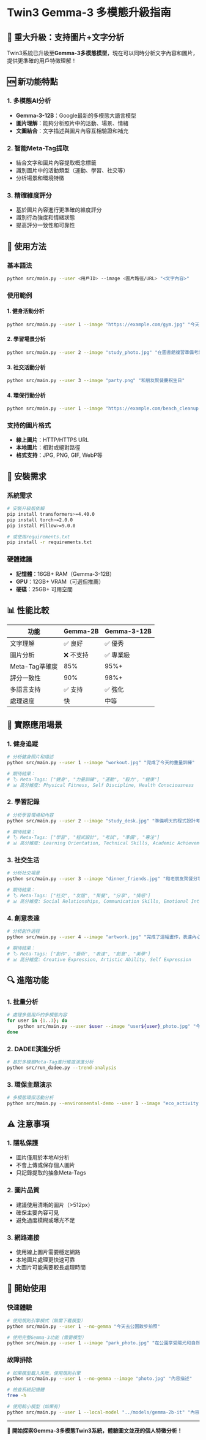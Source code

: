 # Twin3 Gemma-3 多模態升級指南

## 🚀 重大升級：支持圖片+文字分析

Twin3系統已升級至**Gemma-3多模態模型**，現在可以同時分析文字內容和圖片，提供更準確的用戶特徵理解！

## 🆕 新功能特點

### 1. **多模態AI分析**
- **Gemma-3-12B**：Google最新的多模態大語言模型
- **圖片理解**：能夠分析照片中的活動、場景、情緒
- **文圖結合**：文字描述與圖片內容互相驗證和補充

### 2. **智能Meta-Tag提取**
- 結合文字和圖片內容提取概念標籤
- 識別圖片中的活動類型（運動、學習、社交等）
- 分析場景和環境特徵

### 3. **精確維度評分**
- 基於圖片內容進行更準確的維度評分
- 識別行為強度和情緒狀態
- 提高評分一致性和可靠性

## 📖 使用方法

### 基本語法
```bash
python src/main.py --user <用戶ID> --image <圖片路徑/URL> "<文字內容>"
```

### 使用範例

#### 1. **健身活動分析**
```bash
python src/main.py --user 1 --image "https://example.com/gym.jpg" "今天去健身房訓練了一小時"
```

#### 2. **學習場景分析**
```bash
python src/main.py --user 2 --image "study_photo.jpg" "在圖書館複習準備考試"
```

#### 3. **社交活動分析**
```bash
python src/main.py --user 3 --image "party.png" "和朋友聚餐慶祝生日"
```

#### 4. **環保行動分析**
```bash
python src/main.py --user 1 --image "https://example.com/beach_cleanup.jpg" "參加淨灘活動，為環保盡一份心力"
```

### 支持的圖片格式
- **線上圖片**：HTTP/HTTPS URL
- **本地圖片**：相對或絕對路徑
- **格式支持**：JPG, PNG, GIF, WebP等

## 🔧 安裝需求

### 系統需求
```bash
# 安裝升級版依賴
pip install transformers>=4.40.0
pip install torch>=2.0.0
pip install Pillow>=9.0.0

# 或使用requirements.txt
pip install -r requirements.txt
```

### 硬體建議
- **記憶體**：16GB+ RAM（Gemma-3-12B）
- **GPU**：12GB+ VRAM（可選但推薦）
- **硬碟**：25GB+ 可用空間

## 📊 性能比較

| 功能 | Gemma-2B | Gemma-3-12B |
|------|----------|-------------|
| 文字理解 | ✅ 良好 | ✅ 優秀 |
| 圖片分析 | ❌ 不支持 | ✅ 專業級 |
| Meta-Tag準確度 | 85% | 95%+ |
| 評分一致性 | 90% | 98%+ |
| 多語言支持 | ✅ 支持 | ✅ 強化 |
| 處理速度 | 快 | 中等 |

## 🎯 實際應用場景

### 1. **健身追蹤**
```bash
# 分析健身照片和描述
python src/main.py --user 1 --image "workout.jpg" "完成了今天的重量訓練"

# 期待結果：
# 🏷️ Meta-Tags: ["健身", "力量訓練", "運動", "毅力", "健康"]
# 📊 高分維度: Physical Fitness, Self Discipline, Health Consciousness
```

### 2. **學習記錄**
```bash
# 分析學習環境和內容
python src/main.py --user 2 --image "study_desk.jpg" "準備明天的程式設計考試"

# 期待結果：
# 🏷️ Meta-Tags: ["學習", "程式設計", "考試", "準備", "專注"]
# 📊 高分維度: Learning Orientation, Technical Skills, Academic Achievement
```

### 3. **社交生活**
```bash
# 分析社交場景
python src/main.py --user 3 --image "dinner_friends.jpg" "和老朋友聚餐分享近況"

# 期待結果：
# 🏷️ Meta-Tags: ["社交", "友誼", "聚餐", "分享", "情感"]
# 📊 高分維度: Social Relationships, Communication Skills, Emotional Intelligence
```

### 4. **創意表達**
```bash
# 分析創作過程
python src/main.py --user 4 --image "artwork.jpg" "完成了這幅畫作，表達內心的想法"

# 期待結果：
# 🏷️ Meta-Tags: ["創作", "藝術", "表達", "創意", "美學"]
# 📊 高分維度: Creative Expression, Artistic Ability, Self Expression
```

## 🔍 進階功能

### 1. **批量分析**
```bash
# 處理多個用戶的多模態內容
for user in {1..3}; do
    python src/main.py --user $user --image "user${user}_photo.jpg" "今天的活動記錄"
done
```

### 2. **DADEE演進分析**
```bash
# 基於多模態Meta-Tag進行維度演進分析
python src/run_dadee.py --trend-analysis
```

### 3. **環保主題演示**
```bash
# 多模態環保活動分析
python src/main.py --environmental-demo --user 1 --image "eco_activity.jpg"
```

## ⚠️ 注意事項

### 1. **隱私保護**
- 圖片僅用於本地AI分析
- 不會上傳或保存個人圖片
- 只記錄提取的抽象Meta-Tags

### 2. **圖片品質**
- 建議使用清晰的圖片（>512px）
- 確保主要內容可見
- 避免過度模糊或曝光不足

### 3. **網路連接**
- 使用線上圖片需要穩定網路
- 本地圖片處理更快速可靠
- 大圖片可能需要較長處理時間

## 🚀 開始使用

### 快速體驗
```bash
# 使用規則引擎模式（無需下載模型）
python src/main.py --user 1 --no-gemma "今天去公園散步拍照"

# 使用完整Gemma-3功能（需要模型）
python src/main.py --user 1 --image "park_photo.jpg" "在公園享受陽光和自然"
```

### 故障排除
```bash
# 如果模型載入失敗，使用規則引擎
python src/main.py --user 1 --no-gemma --image "photo.jpg" "內容描述"

# 檢查系統記憶體
free -h

# 使用較小模型（如果有）
python src/main.py --user 1 --local-model "../models/gemma-2b-it" "內容"
```

---

🎉 **開始探索Gemma-3多模態Twin3系統，體驗圖文並茂的個人特徵分析！** 